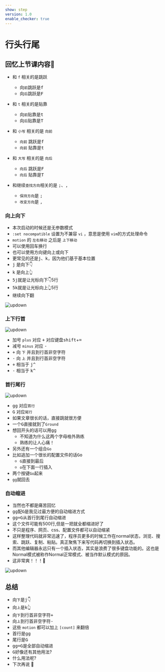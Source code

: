 ```yaml
---
show: step
version: 1.0
enable_checker: true
---
```


# 行头行尾

## 回忆上节课内容🤔

- 和 `f` 相关的是跳跃
    - 向`前`跳跃是<kbd>f</kbd>
    - 向`后`跳跃是<kbd>F</kbd>
- 和 `t` 相关的是贴靠
    - 向`前`贴靠是<kbd>t</kbd>
    - 向`后`贴靠是<kbd>T</kbd>
- 和 `小写` 相关的是 `向前`
    - `向前` 跳跃是<kbd>f</kbd>
    - `向前` 贴靠是<kbd>t</kbd>

- 和 `大写` 相关的是 `向后`
    - `向后` 跳跃是<kbd>F</kbd>
    - `向后` 贴靠是<kbd>T</kbd>

- 和继续`查找方向`相关的是 <kbd>;</kbd>、<kbd>,</kbd>
    - `保持方向`是 <kbd>;</kbd>
    - `改变方向`是 <kbd>,</kbd>


### 向上向下

- 本次启动的时候还是无参数模式
- `:set nocompatible` 设置为不兼容 `vi` ，意思是使用 `vim`的方式处理命令
- `motion` 的 `左右移动` 之后是 `上下移动`
- 可以使用<kbd>回车</kbd>换行
- 也可以使用方向键向上或向下
- 更常见的还是<kbd>j</kbd>、<kbd>k</kbd>，因为他们基于基本位置
- <kbd>j</kbd> 是向下👇
- <kbd>k</kbd> 是向上👆
- <kbd>5</kbd><kbd>j</kbd>就是让光标向下👇5行
- <kbd>5</kbd><kbd>k</kbd>就是让光标向上👆5行
- 继续向下翻

![updown](https://labfile.oss.aliyuncs.com/courses/2840/updownkj.png )


### 上下行首

![updown](https://labfile.oss.aliyuncs.com/courses/2840/plusminus.png)

- 加号 `plus` 对应 <kbd>+</kbd> 对应键盘<kbd>shift</kbd>+<kbd>=</kbd>
- 减号 `minus` 对应 <kbd>-</kbd> 
- <kbd>+</kbd> 向 `下` 并且到行首非空字符
- <kbd>-</kbd> 向 `上` 并且到行首非空字符
-  <kbd>+</kbd> 相当于 <kbd>j</kbd><kbd>^</kbd>
-  <kbd>-</kbd> 相当于 <kbd>k</kbd><kbd>^</kbd> 

### 首行尾行

![updown](https://labfile.oss.aliyuncs.com/courses/2840/ggG.png)

- <kbd>g</kbd><kbd>g</kbd> 对应`首行`
- <kbd>G</kbd> 对应`尾行`
- 如果文章很长的话，直接跳就很方便
- 一个<kbd>G</kbd>直接就到了`Ground`
- 想回开头的话可以用<kbd>g</kbd><kbd>g</kbd>
	- 不知道为什么这两个字母格外熟练
	- 熟练的让人心痛！
- 另外还有一个组合`Go`
- 比如追加一个很长的配置文件的话<kbd>G</kbd><kbd>o</kbd>
	- `G`直接到最后
	- `o`在下面一行插入
- 两个按键`Go`起来
- `gg`就回去

### 自动缩进

- 当然也不都是痛苦回忆
- <kbd>g</kbd><kbd>g</kbd>配<kbd>G</kbd>是我见过最方便的自动缩进方式
- <kbd>g</kbd><kbd>g</kbd><kbd>=</kbd><kbd>G</kbd>从首行到尾行自动缩进
- 这个文件可能有500行,但是一把就全都缩进好了
- 不只是程序、网页、css、配置文件都可以自动缩紧
- 这样整理代码就非常迅速了，程序员更多的时候工作在normal状态，浏览、搜索、跳跃、复制、粘贴。真正聚焦下来写代码再切换到插入状态。
- 而其他编辑器永远只有一个插入状态，其实是浪费了很多键盘功能的。这也是Normal模式被称作Normal正常模式、被当作默认模式的原因。
- 这非常爽！！！🤪

![updown](https://labfile.oss.aliyuncs.com/courses/2840/ggEqualG.png)


## 总结

- 向`下`是<kbd>j</kbd>👇
- 向`上`是<kbd>k</kbd>👆
- 向`下`到行首非空字符<kbd>+</kbd>
- 向`上`到行首非空字符<kbd>-</kbd>
- 这些 `motion` 都可以加上 `[count]` 来翻倍
- 首行是<kbd>g</kbd><kbd>g</kbd>
- 尾行是<kbd>G</kbd>
- <kbd>g</kbd><kbd>g</kbd><kbd>=</kbd><kbd>G</kbd>是全部自动缩进
- <kbd>G</kbd>好像还有其他用法?
- 什么用法呢?
- 下次再说 👋





